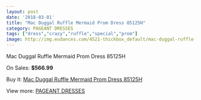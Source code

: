 ```yaml
---
layout: post
date: '2018-03-01'
title: "Mac Duggal Ruffle Mermaid Prom Dress 85125H"
category: PAGEANT DRESSES
tags: ["dress","crazy","ruffle","special","prom"]
image: http://img.eudances.com/4521-thickbox_default/mac-duggal-ruffle-mermaid-prom-dress-85125h.jpg
---
```

Mac Duggal Ruffle Mermaid Prom Dress 85125H

On Sales: **$566.99**
<a href="https://www.eudances.com/en/pageant-dresses/1511-mac-duggal-ruffle-mermaid-prom-dress-85125h.html"><amp-img layout="responsive" width="600" height="600" src="//img.eudances.com/4521-thickbox_default/mac-duggal-ruffle-mermaid-prom-dress-85125h.jpg" alt="Mac Duggal Ruffle Mermaid Prom Dress 85125H 0" /></a>
<a href="https://www.eudances.com/en/pageant-dresses/1511-mac-duggal-ruffle-mermaid-prom-dress-85125h.html"><amp-img layout="responsive" width="600" height="600" src="//img.eudances.com/4523-thickbox_default/mac-duggal-ruffle-mermaid-prom-dress-85125h.jpg" alt="Mac Duggal Ruffle Mermaid Prom Dress 85125H 1" /></a>
<a href="https://www.eudances.com/en/pageant-dresses/1511-mac-duggal-ruffle-mermaid-prom-dress-85125h.html"><amp-img layout="responsive" width="600" height="600" src="//img.eudances.com/4522-thickbox_default/mac-duggal-ruffle-mermaid-prom-dress-85125h.jpg" alt="Mac Duggal Ruffle Mermaid Prom Dress 85125H 2" /></a>

Buy it: [Mac Duggal Ruffle Mermaid Prom Dress 85125H](https://www.eudances.com/en/pageant-dresses/1511-mac-duggal-ruffle-mermaid-prom-dress-85125h.html "Mac Duggal Ruffle Mermaid Prom Dress 85125H")

View more: [PAGEANT DRESSES](https://www.eudances.com/en/16-pageant-dresses "PAGEANT DRESSES")